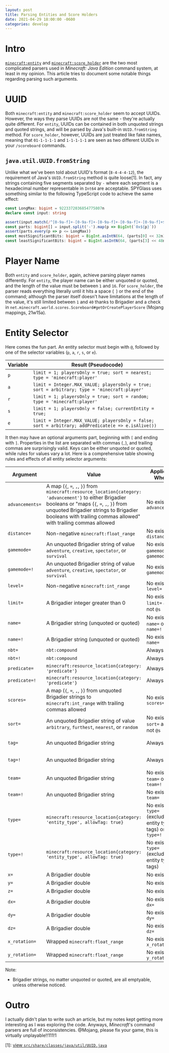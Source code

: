 ```yaml
---
layout: post
title: Parsing Entities and Score Holders
date: 2021-04-29 18:00:00 -0600
categories: develop
---
```


# Intro

[`minecraft:entity`](https://minecraft.fandom.com/wiki/Argument_types#minecraft:entity) and [`minecraft:score_holder`](https://minecraft.fandom.com/wiki/Argument_types#minecraft:score_holder)
are the two most complicated parsers used in *Minecraft: Java Edition* command system, at least in my opinion. This article
tries to document some notable things regarding parsing such arguments.

# UUID

Both `minecraft:entity` and `minecraft:score_holder` seem to accept UUIDs. However, the ways they parse UUIDs are not the
same - they're actually quite different. For `entity`, UUIDs can be contained in both unquoted strings and quoted strings,
and will be parsed by Java's built-in `UUID.fromString` method. For `score_holder`, however, UUIDs are just treated like
fake names, meaning that `01-1-1-1-1` and `1-1-1-1-1` are seen as two different UUIDs in your `/scoreboard` commands.

## `java.util.UUID.fromString`

Unlike what we've been told about UUID's format (`8-4-4-4-12`), the requirement of Java's `UUID.fromString` method is
quite loose\[1\]. In fact, any strings containing five segments separated by `-` where each segment is a hexadecimal
number representable in `Int64` are acceptable. SPYGlass uses something similar to the following TypeScript code to
achieve the same effect:

```typescript
const LongMax: bigint = 9223372036854775807n
declare const input: string

assert(input.match(/^[0-9a-f]+-[0-9a-f]+-[0-9a-f]+-[0-9a-f]+-[0-9a-f]+$/i))
const parts: bigint[] = input.split('-').map(p => BigInt(`0x${p}`))
assert(parts.every(p => p <= LongMax))
const mostSignificantBits: bigint = BigInt.asIntN(64, (parts[0] << 32n) | (parts[1] << 16n) | parts[2])
const leastSignificantBits: bigint = BigInt.asIntN(64, (parts[3] << 48n) | parts[4])
```

# Player Name

Both `entity` and `score_holder`, again, achieve parsing player names differently. For `entity`, the player name can be
either unquoted or quoted, and the length of the value must be between `1` and `16`. For `score_holder`, the parser
reads everything literally until it hits a space (` `) or the end of the command; although the parser itself doesn't have limitations at
the length of the value, it's still limited between `1` and `40` thanks to Brigadier and a check in
`net.minecraft.world.scores.Scoreboard#getOrCreatePlayerScore` (Mojang mappings, 21w15a).

# Entity Selector

Here comes the fun part. An entity selector must begin with `@`, followed by one of the selector variables (`p`, `a`, `r`, `s`, or `e`).

| Variable | Result        (Pseudocode)                                                                         |
| -------- | -------------------------------------------------------------------------------------------------- |
| `p`      | `limit = 1; playersOnly = true; sort = nearest; type = 'minecraft:player'`                         |
| `a`      | `limit = Integer.MAX_VALUE; playersOnly = true; sort = arbitrary; type = 'minecraft:player'`       |
| `r`      | `limit = 1; playersOnly = true; sort = random; type = 'minecraft:player'`                          |
| `s`      | `limit = 1; playersOnly = false; currentEntity = true;`                                            |
| `e`      | `limit = Integer.MAX_VALUE; playersOnly = false; sort = arbitrary; addPredicate(e => e.isAlive())` |

It then may have an optional arguments part, beginning with `[` and ending with `]`. Properties in the list are separated with commas (`,`),
and trailing commas are surprisingly valid. Keys can be either unquoted or quoted, while rules for values vary a lot. Here is a comprehensive
table showing rules and effects of all entity selector arguments:

| Argument        | Value                                                                                                                                                                                                                                                              | Applicable When...                                           | Result (Pseudocode)                                                                                                                                                               |
| --------------- | ------------------------------------------------------------------------------------------------------------------------------------------------------------------------------------------------------------------------------------------------------------------ | ------------------------------------------------------------ | --------------------------------------------------------------------------------------------------------------------------------------------------------------------------------- |
| `advancements=` | A map (`{`, `=`, `,`, `}`) from `minecraft:resource_location{category: 'advancement'}` to either Brigadier booleans or "maps (`{`, `=`, `,`, `}`) from unquoted Brigadier strings to Brigadier booleans with trailing commas allowed" with trailing commas allowed | No existing `advancements=`                                  | `addPredicate(e => e.advancements justCheckIfItSomehowMagicallyMatches <value>)`                                                                                                  |
| `distance=`     | Non-negative `minecraft:float_range`                                                                                                                                                                                                                               | No existing `distance=`                                      | `distance = <value>; dimensionLimited = true`                                                                                                                                     |
| `gamemode=`     | An unquoted Brigadier string of value `adventure`, `creative`, `spectator`, or `survival`                                                                                                                                                                          | No existing `gamemode=` or `gamemode=!`                      | `addPredicate(e => e is Player && e.gamemode === <value>); playersOnly = true`                                                                                                    |
| `gamemode=!`    | An unquoted Brigadier string of value `adventure`, `creative`, `spectator`, or `survival`                                                                                                                                                                          | No existing `gamemode=`                                      | `addPredicate(e => e is Player && e.gamemode !== <value>); playersOnly = true`                                                                                                    |
| `level=`        | Non-negative `minecraft:int_range`                                                                                                                                                                                                                                 | No existing `level=`                                         | `addPredicate(e => e is Player && e.level in <value>); playersOnly = true`                                                                                                        |
| `limit=`        | A Brigadier integer greater than 0                                                                                                                                                                                                                                 | No existing `limit=` and is not `@s`                         | `limit = <value>`                                                                                                                                                                 |
| `name=`         | A Brigadier string (unquoted or quoted)                                                                                                                                                                                                                            | No existing `name=` or `name=!`                              | `addPredicate(e => e.name === <value>)`                                                                                                                                           |
| `name=!`        | A Brigadier string (unquoted or quoted)                                                                                                                                                                                                                            | No existing `name=`                                          | `addPredicate(e => e.name !== <value>)`                                                                                                                                           |
| `nbt=`          | `nbt:compound`                                                                                                                                                                                                                                                     | Always                                                       | `addPredicate(e => e.nbt matches <value>)`                                                                                                                                        |
| `nbt=!`         | `nbt:compound`                                                                                                                                                                                                                                                     | Always                                                       | `addPredicate(e => e.nbt !matches <value>)`                                                                                                                                       |
| `predicate=`    | `minecraft:resource_location{category: 'predicate'}`                                                                                                                                                                                                               | Always                                                       | `addPredicate(<value>.fillInContext())`                                                                                                                                           |
| `predicate=!`   | `minecraft:resource_location{category: 'predicate'}`                                                                                                                                                                                                               | Always                                                       | `addPredicate(<value>.fillInContext().invert())`                                                                                                                                  |
| `scores=`       | A map (`{`, `=`, `,`, `}`) from unquoted Brigadier strings to `minecraft:int_range` with trailing commas allowed                                                                                                                                                   | No existing `scores=`                                        | `addPredicate(e => <value>.every(([objective, range]) => e.scores[objective] in range))`                                                                                          |
| `sort=`         | An unquoted Brigadier string of value `arbitrary`, `furthest`, `nearest`, or `random`                                                                                                                                                                              | No existing `sort=` and is not `@s`                          | `sort = <value>`                                                                                                                                                                  |
| `tag=`          | An unquoted Brigadier string                                                                                                                                                                                                                                       | Always                                                       | `addPredicate(e => <value> === '' ? e.tags.length === 0 : e.tags.includes(<value>))`                                                                                              |
| `tag=!`         | An unquoted Brigadier string                                                                                                                                                                                                                                       | Always                                                       | `addPredicate(e => <value> === '' ? e.tags.length !== 0 : !e.tags.includes(<value>))`                                                                                             |
| `team=`         | An unquoted Brigadier string                                                                                                                                                                                                                                       | No existing `team=` or `team=!`                              | `addPredicate(e => (e.team ?? '') === <value>)`                                                                                                                                   |
| `team=!`        | An unquoted Brigadier string                                                                                                                                                                                                                                       | No existing `team=`                                          | `addPredicate(e => (e.team ?? '') !== <value>)`                                                                                                                                   |
| `type=`         | `minecraft:resource_location{category: 'entity_type', allowTag: true}`                                                                                                                                                                                             | No existing `type=` (excluding entity type tags) or `type=!` | `addPredicate(e => <value> is Tag ? e.type in (<value> ?? []) : e.type === <value>); if (<value> === 'minecraft:player') playersOnly = true; if (<value> !is Tag) type = <value>` |
| `type=!`        | `minecraft:resource_location{category: 'entity_type', allowTag: true}`                                                                                                                                                                                             | No existing `type=` (excluding entity type tags)             | `addPredicate(e => <value> is Tag ? e.type !in (<value> ?? []) : e.type !== <value>)`                                                                                             |
| `x=`            | A Brigadier double                                                                                                                                                                                                                                                 | No existing `x=`                                             | `x = <value>; dimensionLimited = true`                                                                                                                                            |
| `y=`            | A Brigadier double                                                                                                                                                                                                                                                 | No existing `y=`                                             | `y = <value>; dimensionLimited = true`                                                                                                                                            |
| `z=`            | A Brigadier double                                                                                                                                                                                                                                                 | No existing `z=`                                             | `z = <value>; dimensionLimited = true`                                                                                                                                            |
| `dx=`           | A Brigadier double                                                                                                                                                                                                                                                 | No existing `dx=`                                            | `dx = <value>; dimensionLimited = true`                                                                                                                                           |
| `dy=`           | A Brigadier double                                                                                                                                                                                                                                                 | No existing `dy=`                                            | `dy = <value>; dimensionLimited = true`                                                                                                                                           |
| `dz=`           | A Brigadier double                                                                                                                                                                                                                                                 | No existing `dz=`                                            | `dz = <value>; dimensionLimited = true`                                                                                                                                           |
| `x_rotation=`   | Wrapped `minecraft:float_range`                                                                                                                                                                                                                                    | No existing `x_rotation=`                                    | `addPredicate(e => e.x_rotation wrappedIn <value>)`                                                                                                                               |
| `y_rotation=`   | Wrapped `minecraft:float_range`                                                                                                                                                                                                                                    | No existing `y_rotation=`                                    | `addPredicate(e => e.y_rotation wrappedIn <value>)`                                                                                                                               |

Note:
- Brigadier strings, no matter unquoted or quoted, are all emptyable, unless otherwise noticed.

# Outro

I actually didn't plan to write such an article, but my notes kept getting more interesting as I was exploring the code.
Anyways, _Minecraft_'s command parsers are full of inconsistencies. @Mojang, please fix your game, this is virtually unplayable!!111!1

\[1\]: [view `src/share/classes/java/util/UUID.java`](http://hg.openjdk.java.net/jdk8/jdk8/jdk/file/default/src/share/classes/java/util/UUID.java)
